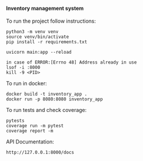 #### Inventory management system

To run the project follow instructions:
```
python3 -m venv venv
source venv/bin/activate
pip install -r requirements.txt

uvicorn main:app --reload

in case of ERROR:[Errno 48] Address already in use
lsof -i :8000
kill -9 <PID>
```

To run in docker:
```
docker build -t inventory_app .
docker run -p 8080:8080 inventory_app

```

To run tests and check coverage:
```
pytests
coverage run -m pytest
coverage report -m  
```

API Documentation:
```
http://127.0.0.1:8000/docs
```